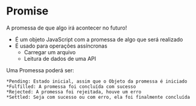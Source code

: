 # Promise

A promessa de que algo irá acontecer no futuro!

* É um objeto JavaScript com a promessa de algo que será realizado
* É usado para operações assíncronas
  * Carregar um arquivo
  * Leitura de dados de uma API

Uma Promessa poderá ser:

    *Pending: Estado inicial, assim que o Objeto da promessa é iniciado
    *Fulfilled: A promessa foi concluída com sucesso
    *Rejected: A promessa foi rejeitada, houve um erro
    *Settled: Seja com sucesso ou com erro, ela foi finalmente concluída
